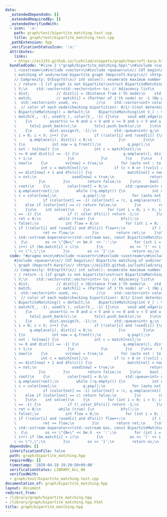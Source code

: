 ```yaml
---
data:
  _extendedDependsOn: []
  _extendedRequiredBy: []
  _extendedVerifiedWith:
  - icon: ':x:'
    path: graph/test/bipartite_matching.test.cpp
    title: graph/test/bipartite_matching.test.cpp
  _pathExtension: hpp
  _verificationStatusIcon: ':x:'
  attributes:
    links:
    - https://ei1333.github.io/luzhiled/snippets/graph/hopcroft-karp.html>
  bundledCode: "#line 2 \"graph/bipartite_matching.hpp\"\n#include <cassert>\n#include\
    \ <iostream>\n#include <vector>\n#include <queue>\n\n// CUT begin\n// Bipartite\
    \ matching of undirected bipartite graph (Hopcroft-Karp)\n// <https://ei1333.github.io/luzhiled/snippets/graph/hopcroft-karp.html>\n\
    // Comprexity: O(EsqrtV)\n// int solve(): enumerate maximum number of matching\
    \ / return -1 (if graph is not bipartite)\nstruct BipartiteMatching\n{\n    int\
    \ V;\n    std::vector<std::vector<int>> to; // Adjacency list\n    std::vector<int>\
    \ dist;            // dist[i] = (Distance from i'th node)\n    std::vector<int>\
    \ match;           // match[i] = (Partner of i'th node) or -1 (No parter)\n  \
    \  std::vector<int> used, vv;        //\n    std::vector<int> color;         \
    \  // color of each node(checking bipartition): 0/1/-1(not determined)\n\n   \
    \ BipartiteMatching() = default;\n    BipartiteMatching(int V_) : V(V_), to(V_),\
    \ match(V_, -1), used(V_), color(V_, -1) {}\n\n    void add_edge(int u, int v)\n\
    \    {\n        assert(u >= 0 and u < V and v >= 0 and v < V and u != v);\n  \
    \      to[u].push_back(v);\n        to[v].push_back(u);\n    }\n\n    void bfs()\n\
    \    {\n        dist.assign(V, -1);\n        std::queue<int> q;\n        for (int\
    \ i = 0; i < V; i++) {\n            if (!color[i] and !used[i]) {\n          \
    \      q.emplace(i), dist[i] = 0;\n            }\n        }\n\n        while (!q.empty())\
    \ {\n            int now = q.front();\n            q.pop();\n            for (auto\
    \ nxt : to[now]) {\n                int c = match[nxt];\n                if (c\
    \ >= 0 and dist[c] == -1) {\n                    q.emplace(c), dist[c] = dist[now]\
    \ + 1;\n                }\n            }\n        }\n    }\n\n    bool dfs(int\
    \ now)\n    {\n        vv[now] = true;\n        for (auto nxt : to[now]) {\n \
    \           int c = match[nxt];\n            if (c < 0 or (!vv[c] and dist[c]\
    \ == dist[now] + 1 and dfs(c))) {\n                match[nxt] = now, match[now]\
    \ = nxt;\n                used[now] = true;\n                return true;\n  \
    \          }\n        }\n        return false;\n    }\n\n    bool _color_bfs(int\
    \ root)\n    {\n        color[root] = 0;\n        std::queue<int> q;\n       \
    \ q.emplace(root);\n        while (!q.empty()) {\n            int now = q.front(),\
    \ c = color[now];\n            q.pop();\n            for (auto nxt : to[now])\n\
    \            if (color[nxt] == -1) color[nxt] = !c, q.emplace(nxt);\n        \
    \    else if (color[nxt] == c) return false;\n        }\n        return true;\n\
    \    }\n\n    int solve()\n    {\n        for (int i = 0; i < V; i++) if (color[i]\
    \ == -1) {\n            if (!_color_bfs(i)) return -1;\n        }\n        int\
    \ ret = 0;\n        while (true) {\n            bfs();\n            vv.assign(V,\
    \ false);\n            int flow = 0;\n            for (int i = 0; i < V; i++)\
    \ if (!color[i] and !used[i] and dfs(i)) flow++;\n            if (!flow) break;\n\
    \            ret += flow;\n        }\n        return ret;\n    }\n\n    friend\
    \ std::ostream &operator<<(std::ostream &os, const BipartiteMatching &bm)\n  \
    \  {\n        os << \"{N=\" << bm.V  << ':';\n        for (int i = 0; i < bm.V;\
    \ i++) if (bm.match[i] > i)\n        {\n            os << '(' << i << '-' << bm.match[i]\
    \ << \"),\";\n        }\n        os << '}';\n        return os;\n    }\n};\n"
  code: "#pragma once\n#include <cassert>\n#include <iostream>\n#include <vector>\n\
    #include <queue>\n\n// CUT begin\n// Bipartite matching of undirected bipartite\
    \ graph (Hopcroft-Karp)\n// <https://ei1333.github.io/luzhiled/snippets/graph/hopcroft-karp.html>\n\
    // Comprexity: O(EsqrtV)\n// int solve(): enumerate maximum number of matching\
    \ / return -1 (if graph is not bipartite)\nstruct BipartiteMatching\n{\n    int\
    \ V;\n    std::vector<std::vector<int>> to; // Adjacency list\n    std::vector<int>\
    \ dist;            // dist[i] = (Distance from i'th node)\n    std::vector<int>\
    \ match;           // match[i] = (Partner of i'th node) or -1 (No parter)\n  \
    \  std::vector<int> used, vv;        //\n    std::vector<int> color;         \
    \  // color of each node(checking bipartition): 0/1/-1(not determined)\n\n   \
    \ BipartiteMatching() = default;\n    BipartiteMatching(int V_) : V(V_), to(V_),\
    \ match(V_, -1), used(V_), color(V_, -1) {}\n\n    void add_edge(int u, int v)\n\
    \    {\n        assert(u >= 0 and u < V and v >= 0 and v < V and u != v);\n  \
    \      to[u].push_back(v);\n        to[v].push_back(u);\n    }\n\n    void bfs()\n\
    \    {\n        dist.assign(V, -1);\n        std::queue<int> q;\n        for (int\
    \ i = 0; i < V; i++) {\n            if (!color[i] and !used[i]) {\n          \
    \      q.emplace(i), dist[i] = 0;\n            }\n        }\n\n        while (!q.empty())\
    \ {\n            int now = q.front();\n            q.pop();\n            for (auto\
    \ nxt : to[now]) {\n                int c = match[nxt];\n                if (c\
    \ >= 0 and dist[c] == -1) {\n                    q.emplace(c), dist[c] = dist[now]\
    \ + 1;\n                }\n            }\n        }\n    }\n\n    bool dfs(int\
    \ now)\n    {\n        vv[now] = true;\n        for (auto nxt : to[now]) {\n \
    \           int c = match[nxt];\n            if (c < 0 or (!vv[c] and dist[c]\
    \ == dist[now] + 1 and dfs(c))) {\n                match[nxt] = now, match[now]\
    \ = nxt;\n                used[now] = true;\n                return true;\n  \
    \          }\n        }\n        return false;\n    }\n\n    bool _color_bfs(int\
    \ root)\n    {\n        color[root] = 0;\n        std::queue<int> q;\n       \
    \ q.emplace(root);\n        while (!q.empty()) {\n            int now = q.front(),\
    \ c = color[now];\n            q.pop();\n            for (auto nxt : to[now])\n\
    \            if (color[nxt] == -1) color[nxt] = !c, q.emplace(nxt);\n        \
    \    else if (color[nxt] == c) return false;\n        }\n        return true;\n\
    \    }\n\n    int solve()\n    {\n        for (int i = 0; i < V; i++) if (color[i]\
    \ == -1) {\n            if (!_color_bfs(i)) return -1;\n        }\n        int\
    \ ret = 0;\n        while (true) {\n            bfs();\n            vv.assign(V,\
    \ false);\n            int flow = 0;\n            for (int i = 0; i < V; i++)\
    \ if (!color[i] and !used[i] and dfs(i)) flow++;\n            if (!flow) break;\n\
    \            ret += flow;\n        }\n        return ret;\n    }\n\n    friend\
    \ std::ostream &operator<<(std::ostream &os, const BipartiteMatching &bm)\n  \
    \  {\n        os << \"{N=\" << bm.V  << ':';\n        for (int i = 0; i < bm.V;\
    \ i++) if (bm.match[i] > i)\n        {\n            os << '(' << i << '-' << bm.match[i]\
    \ << \"),\";\n        }\n        os << '}';\n        return os;\n    }\n};\n"
  dependsOn: []
  isVerificationFile: false
  path: graph/bipartite_matching.hpp
  requiredBy: []
  timestamp: '2020-04-18 19:20:50+09:00'
  verificationStatus: LIBRARY_ALL_WA
  verifiedWith:
  - graph/test/bipartite_matching.test.cpp
documentation_of: graph/bipartite_matching.hpp
layout: document
redirect_from:
- /library/graph/bipartite_matching.hpp
- /library/graph/bipartite_matching.hpp.html
title: graph/bipartite_matching.hpp
---
```

